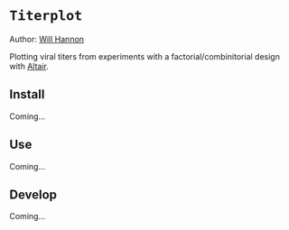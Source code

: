 # `Titerplot`

Author: [Will Hannon](https://willhannon.com/)

Plotting viral titers from experiments with a factorial/combinitorial design with [Altair](https://altair-viz.github.io/).

## Install

Coming...

## Use

Coming...

## Develop

Coming...
